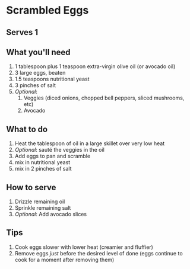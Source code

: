 # Scrambled Eggs

## Serves 1

## What you'll need
1. 1 tablespoon plus 1 teaspoon extra-virgin olive oil (or avocado oil)
2. 3 large eggs, beaten
3. 1.5 teaspoons nutritional yeast
4. 3 pinches of salt
5. _Optional_:
   1. Veggies (diced onions, chopped bell peppers, sliced mushrooms, etc)
   2. Avocado

## What to do
1. Heat the tablespoon of oil in a large skillet over very low heat
2. _Optional_: sauté the veggies in the oil
3. Add eggs to pan and scramble
4. mix in nutritional yeast
5. mix in 2 pinches of salt

## How to serve
1. Drizzle remaining oil
2. Sprinkle remaining salt
3. _Optional_: Add avocado slices

## Tips
1. Cook eggs slower with lower heat (creamier and fluffier)
2. Remove eggs *just* before the desired level of done (eggs continue to cook for a moment after removing them)

